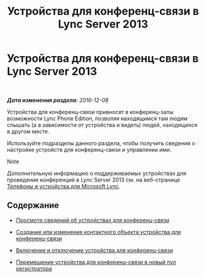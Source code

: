 ﻿---
title: Устройства для конференц-связи в Lync Server 2013
TOCTitle: Устройства для конференц-связи в Lync Server 2013
ms:assetid: 8a317568-073b-49a9-a06b-02dc56b2c8f2
ms:mtpsurl: https://technet.microsoft.com/ru-ru/library/JJ994050(v=OCS.15)
ms:contentKeyID: 52058272
ms.date: 12/10/2016
mtps_version: v=OCS.15
ms.translationtype: HT
---

# Устройства для конференц-связи в Lync Server 2013

 

_**Дата изменения раздела:** 2016-12-08_

Устройства для конференц-связи привносят в конференц-залы возможности Lync Phone Edition, позволяя находящимся там людям слышать (а в зависимости от устройства и видеть) людей, находящихся в другом месте.

Используйте подразделы данного раздела, чтобы получить сведения о настройке устройств для конференц-связи и управлении ими.

> [!note]  
> Дополнительную информацию о поддерживаемых устройствах для проведения конференций в Lync Server 2013 см. на веб-странице <a href="http://technet.microsoft.com/en-us/lync/gg278164.aspx">Телефоны и устройства для Microsoft Lync</a>.

## Содержание

  - [Просмотр сведений об устройствах для конференц-связи](lync-server-2013-view-conferencing-device-information.md)

  - [Создание или изменение контактного объекта устройства для конференц-связи](lync-server-2013-create-or-modify-a-conferencing-device-contact-object.md)

  - [Включение и отключение устройства для конференц-связи](lync-server-2013-enable-or-disable-a-conferencing-device.md)

  - [Перемещение устройства для конференц-связи в новый пул регистратора](lync-server-2013-move-a-conferencing-device-to-a-new-registrar-pool.md)

